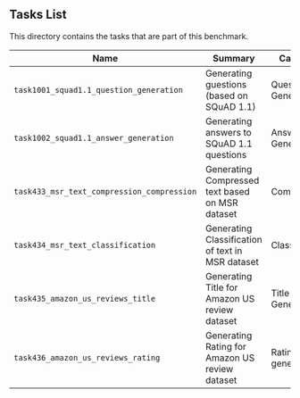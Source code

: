 ## Tasks List 

This directory contains the tasks that are part of this benchmark. 


Name | Summary | Category
---- | ----------- | --------
`task1001_squad1.1_question_generation` | Generating guestions (based on SQuAD 1.1) | Question Generation  
`task1002_squad1.1_answer_generation` | Generating answers to SQuAD 1.1 questions | Answer Generation
`task433_msr_text_compression_compression` | Generating Compressed text based on MSR dataset | Compression
`task434_msr_text_classification` | Generating Classification of text in MSR dataset | Classification
`task435_amazon_us_reviews_title` | Generating Title for Amazon US review dataset | Title Generation
`task436_amazon_us_reviews_rating` | Generating Rating for Amazon US review dataset | Rating generation
